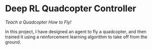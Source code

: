 # Deep RL Quadcopter Controller

*Teach a Quadcopter How to Fly!*

In this project, I have designed an agent to fly a quadcopter, and then trained it using a reinforcement learning algorithm to take off from the ground.
